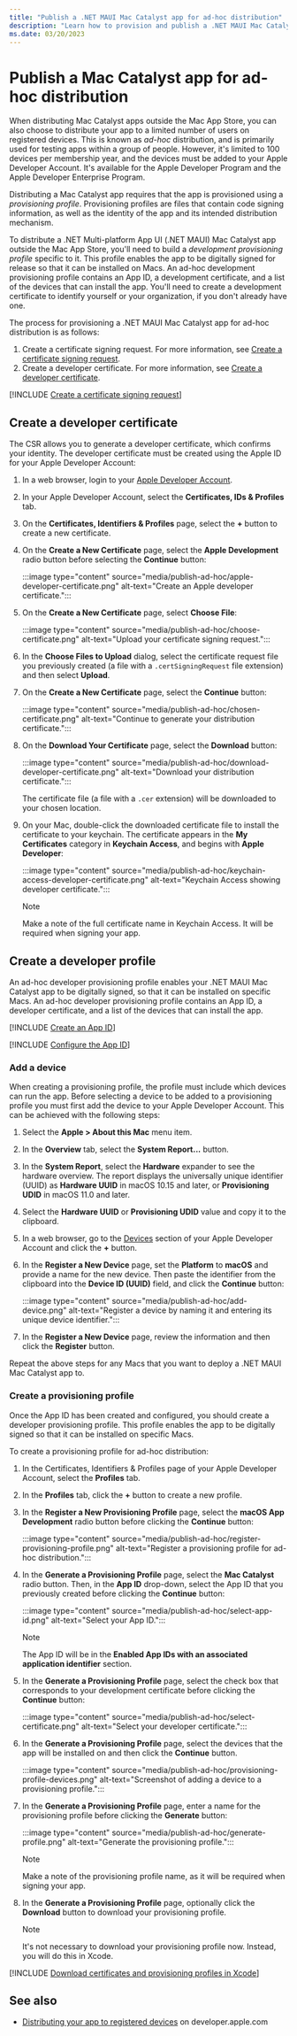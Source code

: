 ```yaml
---
title: "Publish a .NET MAUI Mac Catalyst app for ad-hoc distribution"
description: "Learn how to provision and publish a .NET MAUI Mac Catalyst app for ad-hoc distribution to a limited number of registered devices."
ms.date: 03/20/2023
---
```


# Publish a Mac Catalyst app for ad-hoc distribution

When distributing Mac Catalyst apps outside the Mac App Store, you can also choose to distribute your app to a limited number of users on registered devices. This is known as *ad-hoc* distribution, and is primarily used for testing apps within a group of people. However, it's limited to 100 devices per membership year, and the devices must be added to your Apple Developer Account. It's available for the Apple Developer Program and the Apple Developer Enterprise Program.

Distributing a Mac Catalyst app requires that the app is provisioned using a *provisioning profile*. Provisioning profiles are files that contain code signing information, as well as the identity of the app and its intended distribution mechanism.

To distribute a .NET Multi-platform App UI (.NET MAUI) Mac Catalyst app outside the Mac App Store, you'll need to build a *development provisioning profile* specific to it. This profile enables the app to be digitally signed for release so that it can be installed on Macs. An ad-hoc development provisioning profile contains an App ID, a development certificate, and a list of the devices that can install the app. You'll need to create a development certificate to identify yourself or your organization, if you don't already have one.

The process for provisioning a .NET MAUI Mac Catalyst app for ad-hoc distribution is as follows:

1. Create a certificate signing request. For more information, see [Create a certificate signing request](#create-a-certificate-signing-request).
1. Create a developer certificate. For more information, see [Create a developer certificate](#create-a-developer-certificate).
<!-- 1. Create an App ID. For more information, see [Create an App ID](#create-an-app-id).
1. Configure the App ID. For more information, see [Configure the App ID](#configure-the-app-id). IS THIS REALLY REQUIRED???
1. Add devices to your Apple Developer Account. For more information, see [Add a device](#add-a-device).
1. Create a provisioning profile. For more information, see [Create a provisioning profile](#create-a-provisioning-profile).
1. Download your provisioning profile. For more information, see [Download your provisioning profile in Xcode](#download-your-provisioning-profile-in-xcode).

Then, once provisioning is complete you should prepare your app for publishing, and then publish it with the following process:

1. Optionally add entitlements to your app. For more information, see [Add entitlements](#add-entitlements).
1. Update the app's *Info.plist* file. For more information, see [Update Info.plist](#update-infoplist).
1. Publish your app using the command line. For more information, see [Publish using the command line](#publish-using-the-command-line). -->

[!INCLUDE [Create a certificate signing request](../includes/certificate-signing-request.md)]

## Create a developer certificate

The CSR allows you to generate a developer certificate, which confirms your identity. The developer certificate must be created using the Apple ID for your Apple Developer Account:

1. In a web browser, login to your [Apple Developer Account](https://developer.apple.com/account/).
1. In your Apple Developer Account, select the **Certificates, IDs & Profiles** tab.
1. On the **Certificates, Identifiers & Profiles** page, select the **+** button to create a new certificate.
1. On the **Create a New Certificate** page, select the **Apple Development** radio button before selecting the **Continue** button:

    :::image type="content" source="media/publish-ad-hoc/apple-developer-certificate.png" alt-text="Create an Apple developer certificate.":::

1. On the **Create a New Certificate** page, select **Choose File**:

    :::image type="content" source="media/publish-ad-hoc/choose-certificate.png" alt-text="Upload your certificate signing request.":::

1. In the **Choose Files to Upload** dialog, select the certificate request file you previously created (a file with a `.certSigningRequest` file extension) and then select **Upload**.
1. On the **Create a New Certificate** page, select the **Continue** button:

    :::image type="content" source="media/publish-ad-hoc/chosen-certificate.png" alt-text="Continue to generate your distribution certificate.":::

1. On the **Download Your Certificate** page, select the **Download** button:

    :::image type="content" source="media/publish-ad-hoc/download-developer-certificate.png" alt-text="Download your distribution certificate.":::

    The certificate file (a file with a `.cer` extension) will be downloaded to your chosen location.

1. On your Mac, double-click the downloaded certificate file to install the certificate to your keychain. The certificate appears in the **My Certificates** category in **Keychain Access**, and begins with **Apple Developer**:

    :::image type="content" source="media/publish-ad-hoc/keychain-access-developer-certificate.png" alt-text="Keychain Access showing developer certificate.":::

    > [!NOTE]
    > Make a note of the full certificate name in Keychain Access. It will be required when signing your app.

## Create a developer profile

An ad-hoc developer provisioning profile enables your .NET MAUI Mac Catalyst app to be digitally signed, so that it can be installed on specific Macs. An ad-hoc developer provisioning profile contains an App ID, a developer certificate, and a list of the devices that can install the app.

[!INCLUDE [Create an App ID](../includes/create-app-id.md)]

<!-- TODO: Does the App ID need configuring to use the Mac Catalyst entitlement? -->
[!INCLUDE [Configure the App ID](../includes/configure-app-id.md)]

### Add a device

When creating a provisioning profile, the profile must include which devices can run the app. Before selecting a device to be added to a provisioning profile you must first add the device to your Apple Developer Account. This can be achieved with the following steps:

1. Select the **Apple > About this Mac** menu item.
1. In the **Overview** tab, select the **System Report...** button.
1. In the **System Report**, select the **Hardware** expander to see the hardware overview. The report displays the universally unique identifier (UUID) as **Hardware UUID** in macOS 10.15 and later, or **Provisioning UDID** in macOS 11.0 and later.
1. Select the **Hardware UUID** or **Provisioning UDID** value and copy it to the clipboard.
1. In a web browser, go to the [Devices](https://developer.apple.com/account/resources/devices/list) section of your Apple Developer Account and click the **+** button.
1. In the **Register a New Device** page, set the **Platform** to **macOS** and provide a name for the new device. Then paste the identifier from the clipboard into the **Device ID (UUID)** field, and click the **Continue** button:

    :::image type="content" source="media/publish-ad-hoc/add-device.png" alt-text="Register a device by naming it and entering its unique device identifier.":::

1. In the **Register a New Device** page, review the information and then click the **Register** button.

Repeat the above steps for any Macs that you want to deploy a .NET MAUI Mac Catalyst app to.

### Create a provisioning profile

Once the App ID has been created and configured, you should create a developer provisioning profile. This profile enables the app to be digitally signed so that it can be installed on specific Macs.

To create a provisioning profile for ad-hoc distribution:

1. In the Certificates, Identifiers & Profiles page of your Apple Developer Account, select the **Profiles** tab.
1. In the **Profiles** tab, click the **+** button to create a new profile.
1. In the **Register a New Provisioning Profile** page, select the **macOS App Development** radio button before clicking the **Continue** button:

    :::image type="content" source="media/publish-ad-hoc/register-provisioning-profile.png" alt-text="Register a provisioning profile for ad-hoc distribution.":::

1. In the **Generate a Provisioning Profile** page, select the **Mac Catalyst** radio button. Then, in the **App ID** drop-down, select the App ID that you previously created before clicking the **Continue** button:

    :::image type="content" source="media/publish-ad-hoc/select-app-id.png" alt-text="Select your App ID.":::

    > [!NOTE]
    > The App ID will be in the **Enabled App IDs with an associated application identifier** section.

1. In the **Generate a Provisioning Profile** page, select the check box that corresponds to your development certificate before clicking the **Continue** button:

    :::image type="content" source="media/publish-ad-hoc/select-certificate.png" alt-text="Select your developer certificate.":::

1. In the **Generate a Provisioning Profile** page, select the devices that the app will be installed on and then click the **Continue** button.

    :::image type="content" source="media/publish-ad-hoc/provisioning-profile-devices.png" alt-text="Screenshot of adding a device to a provisioning profile.":::

1. In the **Generate a Provisioning Profile** page, enter a name for the provisioning profile before clicking the **Generate** button:

    :::image type="content" source="media/publish-ad-hoc/generate-profile.png" alt-text="Generate the provisioning profile.":::

    > [!NOTE]
    > Make a note of the provisioning profile name, as it will be required when signing your app.

1. In the **Generate a Provisioning Profile** page, optionally click the **Download** button to download your provisioning profile.

    > [!NOTE]
    > It's not necessary to download your provisioning profile now. Instead, you will do this in Xcode.

[!INCLUDE [Download certificates and provisioning profiles in Xcode](../includes/download-profiles.md)]

## See also

- [Distributing your app to registered devices](https://developer.apple.com/documentation/xcode/distributing-your-app-to-registered-devices) on developer.apple.com
